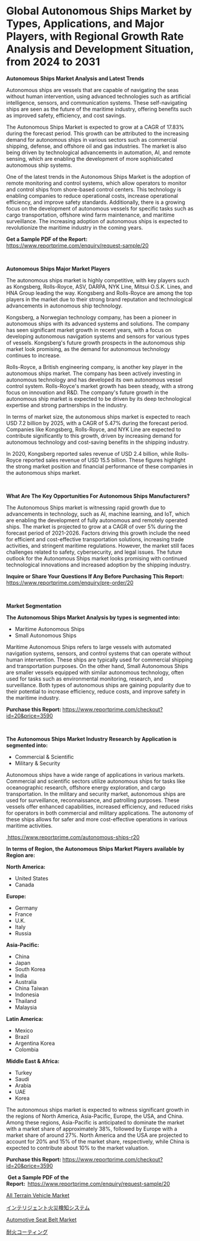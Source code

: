 <p><h1>Global Autonomous Ships Market by Types, Applications, and Major Players, with Regional Growth Rate Analysis and Development Situation, from 2024 to 2031</h1></p><p><strong>Autonomous Ships Market Analysis and Latest Trends</strong></p>
<p><p>Autonomous ships are vessels that are capable of navigating the seas without human intervention, using advanced technologies such as artificial intelligence, sensors, and communication systems. These self-navigating ships are seen as the future of the maritime industry, offering benefits such as improved safety, efficiency, and cost savings.</p><p>The Autonomous Ships Market is expected to grow at a CAGR of 17.83% during the forecast period. This growth can be attributed to the increasing demand for autonomous ships in various sectors such as commercial shipping, defense, and offshore oil and gas industries. The market is also being driven by technological advancements in automation, AI, and remote sensing, which are enabling the development of more sophisticated autonomous ship systems.</p><p>One of the latest trends in the Autonomous Ships Market is the adoption of remote monitoring and control systems, which allow operators to monitor and control ships from shore-based control centers. This technology is enabling companies to reduce operational costs, increase operational efficiency, and improve safety standards. Additionally, there is a growing focus on the development of autonomous vessels for specific tasks such as cargo transportation, offshore wind farm maintenance, and maritime surveillance. The increasing adoption of autonomous ships is expected to revolutionize the maritime industry in the coming years.</p></p>
<p><strong>Get a Sample PDF of the Report:&nbsp;</strong> <a href="https://www.reportprime.com/enquiry/request-sample/20">https://www.reportprime.com/enquiry/request-sample/20</a></p>
<p>&nbsp;</p>
<p><strong>Autonomous Ships Major Market Players</strong></p>
<p><p>The autonomous ships market is highly competitive, with key players such as Kongsberg, Rolls-Royce, ASV, DARPA, NYK Line, Mitsui O.S.K. Lines, and HNA Group leading the way. Kongsberg and Rolls-Royce are among the top players in the market due to their strong brand reputation and technological advancements in autonomous ship technology.</p><p>Kongsberg, a Norwegian technology company, has been a pioneer in autonomous ships with its advanced systems and solutions. The company has seen significant market growth in recent years, with a focus on developing autonomous navigation systems and sensors for various types of vessels. Kongsberg's future growth prospects in the autonomous ship market look promising, as the demand for autonomous technology continues to increase.</p><p>Rolls-Royce, a British engineering company, is another key player in the autonomous ships market. The company has been actively investing in autonomous technology and has developed its own autonomous vessel control system. Rolls-Royce's market growth has been steady, with a strong focus on innovation and R&D. The company's future growth in the autonomous ship market is expected to be driven by its deep technological expertise and strong partnerships in the industry.</p><p>In terms of market size, the autonomous ships market is expected to reach USD 7.2 billion by 2025, with a CAGR of 5.47% during the forecast period. Companies like Kongsberg, Rolls-Royce, and NYK Line are expected to contribute significantly to this growth, driven by increasing demand for autonomous technology and cost-saving benefits in the shipping industry.</p><p>In 2020, Kongsberg reported sales revenue of USD 2.4 billion, while Rolls-Royce reported sales revenue of USD 15.5 billion. These figures highlight the strong market position and financial performance of these companies in the autonomous ships market.</p></p>
<p>&nbsp;</p>
<p><strong>What Are The Key Opportunities For Autonomous Ships Manufacturers?</strong></p>
<p><p>The Autonomous Ships market is witnessing rapid growth due to advancements in technology, such as AI, machine learning, and IoT, which are enabling the development of fully autonomous and remotely operated ships. The market is projected to grow at a CAGR of over 5% during the forecast period of 2021-2026. Factors driving this growth include the need for efficient and cost-effective transportation solutions, increasing trade activities, and stringent maritime regulations. However, the market still faces challenges related to safety, cybersecurity, and legal issues. The future outlook for the Autonomous Ships market looks promising with continued technological innovations and increased adoption by the shipping industry.</p></p>
<p><strong>Inquire or Share Your Questions If Any Before Purchasing This Report:</strong> <a href="https://www.reportprime.com/enquiry/pre-order/20">https://www.reportprime.com/enquiry/pre-order/20</a></p>
<p>&nbsp;</p>
<p><strong>Market Segmentation</strong></p>
<p><strong>The Autonomous Ships Market Analysis by types is segmented into:</strong></p>
<p><ul><li>Maritime Autonomous Ships</li><li>Small Autonomous Ships</li></ul></p>
<p><p>Maritime Autonomous Ships refers to large vessels with automated navigation systems, sensors, and control systems that can operate without human intervention. These ships are typically used for commercial shipping and transportation purposes. On the other hand, Small Autonomous Ships are smaller vessels equipped with similar autonomous technology, often used for tasks such as environmental monitoring, research, and surveillance. Both types of autonomous ships are gaining popularity due to their potential to increase efficiency, reduce costs, and improve safety in the maritime industry.</p></p>
<p><strong>Purchase this Report:&nbsp;</strong><a href="https://www.reportprime.com/checkout?id=20&price=3590">https://www.reportprime.com/checkout?id=20&price=3590</a></p>
<p>&nbsp;</p>
<p><strong>The Autonomous Ships Market Industry Research by Application is segmented into:</strong></p>
<p><ul><li>Commercial & Scientific</li><li>Military & Security</li></ul></p>
<p><p>Autonomous ships have a wide range of applications in various markets. Commercial and scientific sectors utilize autonomous ships for tasks like oceanographic research, offshore energy exploration, and cargo transportation. In the military and security market, autonomous ships are used for surveillance, reconnaissance, and patrolling purposes. These vessels offer enhanced capabilities, increased efficiency, and reduced risks for operators in both commercial and military applications. The autonomy of these ships allows for safer and more cost-effective operations in various maritime activities.</p></p>
<p><a href="https://www.reportprime.com/autonomous-ships-r20">&nbsp;https://www.reportprime.com/autonomous-ships-r20</a></p>
<p><strong>In terms of Region, the Autonomous Ships Market Players available by Region are:</strong></p>
<p>
    <p> <strong> North America: </strong>
        <ul>
            <li>United States</li>
            <li>Canada</li>
        </ul>
        </p> 
    <p> <strong> Europe: </strong>
        <ul>
            <li>Germany</li>
            <li>France</li>
            <li>U.K.</li>
            <li>Italy</li>
            <li>Russia</li>
        </ul>
        </p> 
    <p> <strong> Asia-Pacific: </strong>
        <ul>
            <li>China</li>
            <li>Japan</li>
            <li>South Korea</li>
            <li>India</li>
            <li>Australia</li>
            <li>China Taiwan</li>
            <li>Indonesia</li>
            <li>Thailand</li>
            <li>Malaysia</li>
        </ul>
        </p> 
    <p> <strong> Latin America: </strong>
        <ul>
            <li>Mexico</li>
            <li>Brazil</li>
            <li>Argentina Korea</li>
            <li>Colombia</li>
        </ul>
        </p> 
    <p> <strong> Middle East & Africa: </strong>
        <ul>
            <li>Turkey</li>
            <li>Saudi</li>
            <li>Arabia</li>
            <li>UAE</li>
            <li>Korea</li>
        </ul>
    </p>
    </p>
<p><p>The autonomous ships market is expected to witness significant growth in the regions of North America, Asia-Pacific, Europe, the USA, and China. Among these regions, Asia-Pacific is anticipated to dominate the market with a market share of approximately 38%, followed by Europe with a market share of around 27%. North America and the USA are projected to account for 20% and 15% of the market share, respectively, while China is expected to contribute about 10% to the market valuation.</p></p>
<p><strong>Purchase this Report: </strong><a href="https://www.reportprime.com/checkout?id=20&price=3590">https://www.reportprime.com/checkout?id=20&price=3590</a></p>
<p>&nbsp;<strong>Get a Sample PDF of the Report:&nbsp;&nbsp;</strong><a href="https://www.reportprime.com/enquiry/request-sample/20">https://www.reportprime.com/enquiry/request-sample/20</a></p>
<p><strong></strong></p>
<p><p><a href="https://github.com/singletonthaxterkelliehr2df/Market-Research-Report-List-2/blob/main/all-terrain-vehicle-market.md">All Terrain Vehicle Market</a></p><p><a href="https://github.com/LenoraKris2023/Market-Research-Report-List-1/blob/main/338179069493.md">インテリジェント火災検知システム</a></p><p><a href="https://github.com/kufem1/Market-Research-Report-List-2/blob/main/automotive-seat-belt-market.md">Automotive Seat Belt Market</a></p><p><a href="https://github.com/VernieBarton2023/Market-Research-Report-List-1/blob/main/664236769494.md">耐火コーティング</a></p></p>